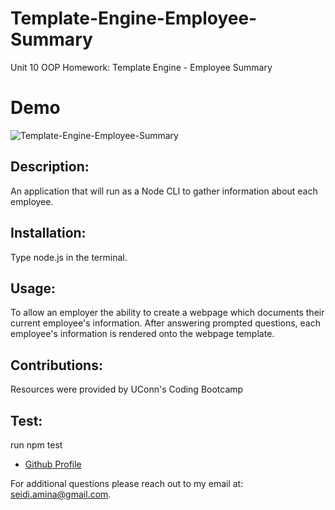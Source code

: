 # Template-Engine-Employee-Summary
Unit 10 OOP Homework: Template Engine - Employee Summary

# Demo
![Template-Engine-Employee-Summary](Template-Engine.gif)
## Description:
  An application that will run as a Node CLI to gather information about each employee.
## Installation: 
  Type node.js in the terminal.
## Usage:
  To allow an employer the ability to create a webpage which documents their current employee's information. After answering prompted questions, each employee's        information is rendered onto the webpage template.
## Contributions:
  Resources were provided by UConn's Coding Bootcamp
## Test:
  run npm test
    
- [Github Profile](https:github.com/Amina-Seidi)

For additional questions please reach out to my email at: seidi.amina@gmail.com.
